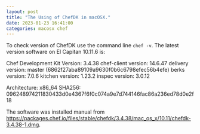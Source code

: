```yaml
---
layout: post
title: "The Using of ChefDK in macOSX."
date: 2023-01-23 16:41:00
categories: macosx chef
---
```

To check version of ChefDK use the command line `chef -v`.
The latest version software on El Capitan 10.11.6 is:

Chef Development Kit Version: 3.4.38
chef-client version: 14.6.47
delivery version: master (6862f27aba89109a9630f0b6c6798efec56b4efe)
berks version: 7.0.6
kitchen version: 1.23.2
inspec version: 3.0.12

Architecture: x86_64
SHA256: 096248974211830433d0e4367f6f0c074a9e7d744146fac86a236ed78d0e2f18

The software was installed manual from https://packages.chef.io/files/stable/chefdk/3.4.38/mac_os_x/10.11/chefdk-3.4.38-1.dmg.
